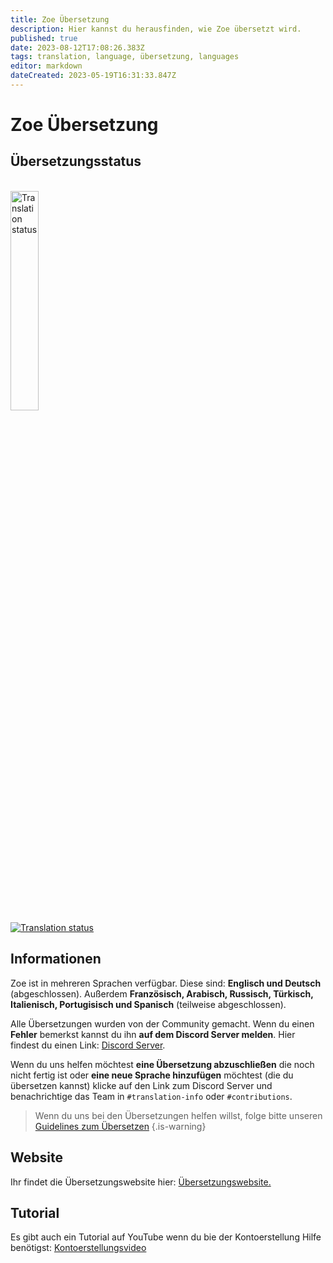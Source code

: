 ```yaml
---
title: Zoe Übersetzung
description: Hier kannst du herausfinden, wie Zoe übersetzt wird.
published: true
date: 2023-08-12T17:08:26.383Z
tags: translation, language, übersetzung, languages
editor: markdown
dateCreated: 2023-05-19T16:31:33.847Z
---
```


# Zoe Übersetzung
## Übersetzungsstatus
<br>

<a href="https://translate.zoe-discord-bot.ch/engage/zoe-discord-bot/">
<img src="https://translate.zoe-discord-bot.ch/widgets/zoe-discord-bot/-/zoe-discord-bot/287x66-black.png" alt="Translation status" width="30%" />
</a>

<br>

<a href="https://translate.zoe-discord-bot.ch/engage/zoe-discord-bot/">
<img src="https://translate.zoe-discord-bot.ch/widgets/zoe-discord-bot/-/zoe-discord-bot/multi-auto.svg" alt="Translation status" />
</a>

<br>

## Informationen
Zoe ist in mehreren Sprachen verfügbar. Diese sind: **Englisch und Deutsch** (abgeschlossen). Außerdem **Französisch, Arabisch, Russisch, Türkisch, Italienisch, Portugisisch und Spanisch** (teilweise abgeschlossen).

Alle Übersetzungen wurden von der Community gemacht. Wenn du einen **Fehler** bemerkst kannst du ihn **auf dem Discord Server melden**. Hier findest du einen Link: [Discord Server](https://discord.gg/k3SamTndZZ).

Wenn du uns helfen möchtest **eine Übersetzung abzuschließen** die noch nicht fertig ist oder **eine neue Sprache hinzufügen** möchtest (die du übersetzen kannst) klicke auf den Link zum Discord Server und benachrichtige das Team in `#translation-info` oder `#contributions`.
<p>

> Wenn du uns bei den Übersetzungen helfen willst, folge bitte unseren [Guidelines zum Übersetzen](/de/translation/guidelines)
>{.is-warning}
<p>

## Website

Ihr findet die Übersetzungswebsite hier: [Übersetzungswebsite.](https://translate.zoe-discord-bot.ch/engage/zoe-discord-bot/)
<p>
  
## Tutorial

Es gibt auch ein Tutorial auf YouTube wenn du bie der Kontoerstellung Hilfe benötigst: [Kontoerstellungsvideo](https://youtu.be/t3AgkHMJLok)

  